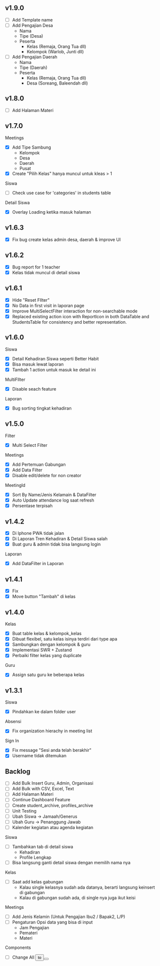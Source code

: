 ## v1.9.0
- [ ] Add Template name
- [ ] Add Pengajian Desa
    - Nama
    - Tipe (Desa)
    - Peserta
        - Kelas (Remaja, Orang Tua dll)
        - Kelompok (Warlob, Junti dll)
- [ ] Add Pengajian Daerah
    - Nama
    - Tipe (Daerah)
    - Peserta
        - Kelas (Remaja, Orang Tua dll)
        - Desa (Soreang, Baleendah dll)

## v1.8.0
- [ ] Add Halaman Materi

## v1.7.0
Meetings
- [x] Add Tipe Sambung
    - Kelompok
    - Desa
    - Daerah
    - Pusat
- [x] Create "Pilih Kelas" hanya muncul untuk kleas > 1

Siswa
- [ ] Check use case for 'categories' in students table

Detail Siswa
- [x] Overlay Loading ketika masuk halaman

## v1.6.3
- [x] Fix bug create kelas admin desa, daerah & improve UI

## v1.6.2
- [x] Bug report for 1 teacher
- [x] Kelas tidak muncul di detail siswa

## v1.6.1

- [x] Hide "Reset FIlter"
- [x] No Data in first visit in laporan page
- [x] Improve MultiSelectFilter interaction for non-searchable mode
- [x] Replaced existing action icon with ReportIcon in both DataTable and StudentsTable for consistency and better representation.

## v1.6.0
Siswa
- [x] Detail Kehadiran Siswa seperti Better Habit
- [x] Bisa masuk lewat laporan
- [x] Tambah 1 action untuk masuk ke detail ini

MultiFIlter
- [x] Disable seach feature

Laporan
- [x] Bug sorting tingkat kehadiran

## v1.5.0

Filter
- [x] Multi Select Filter

Meetings
- [x] Add Pertemuan Gabungan
- [x] Add Data Filter
- [x] Disable edit/delete for non creator

MeetingId
- [x] Sort By Name/Jenis Kelamain & DataFilter
- [x] Auto Update attendance log saat refresh
- [x] Persentase terpisah

## v1.4.2
- [x] Di Iphone PWA tidak jalan
- [x] Di Laporan Tren Kehadiran & Detail Siswa salah
- [x] Buat guru & admin tidak bisa langsung login

Laporan
- [x] Add DataFilter in Laporan

## v1.4.1
- [x] Fix
- [x] Move button "Tambah" di kelas

## v1.4.0
Kelas
- [x] Buat table kelas & kelompok_kelas
- [x] Dibuat flexibel, satu kelas isinya terdiri dari type apa
- [x] Sambungkan dengan kelompok & guru
- [x] Implementasi SWR + Zustand
- [x] Perbaiki filter kelas yang duplicate

Guru
- [x] Assign satu guru ke beberapa kelas

## v1.3.1
Siswa
- [x] Pindahkan ke dalam folder user

Absensi
- [x] Fix organization hierachy in meeting list

Sign In
- [x] Fix message "Sesi anda telah berakhir"
- [x] Username tidak ditemukan

## Backlog
- [ ] Add Bulk Insert Guru, Admin, Organisasi
- [ ] Add Bulk with CSV, Excel, Text
- [ ] Add Halaman Materi
- [ ] Continue Dashboard Feature
- [ ] Create student_archive, profiles_archive
- [ ] Unit Testing
- [ ] Ubah Siswa -> Jamaah/Generus
- [ ] Ubah Guru -> Penanggung Jawab
- [ ] Kalender kegiatan atau agenda kegiatan

Siswa
- [ ] Tambahkan tab di detail siswa
    - Kehadiran
    - Profile Lengkap
- [ ] Bisa langsung ganti detail siswa dengan memilih nama nya

Kelas
- [ ] Saat add kelas gabungan
    - Kalau single kelasnya sudah ada datanya, berarti langsung keinsert di gabungan
    - Kalau di gabungan sudah ada, di single nya juga ikut keisi

Meetings
- [ ] Add Jenis Kelamin (Untuk Pengajian Ibu2 / Bapak2, L/P)
- [ ] Pengaturan Opsi data yang bisa di input
    - Jam Pengajian
    - Pemateri
    - Materi

Components
- [ ] Change All <button> to <Button>